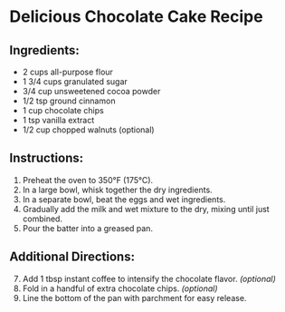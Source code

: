 # Delicious Chocolate Cake Recipe

## Ingredients:
- 2 cups all-purpose flour
- 1 3/4 cups granulated sugar
- 3/4 cup unsweetened cocoa powder
- 1/2 tsp ground cinnamon
- 1 cup chocolate chips
- 1 tsp vanilla extract
- 1/2 cup chopped walnuts (optional)

## Instructions:
1. Preheat the oven to 350°F (175°C).
2. In a large bowl, whisk together the dry ingredients.
4. In a separate bowl, beat the eggs and wet ingredients.
5. Gradually add the milk and wet mixture to the dry, mixing until just combined.
6. Pour the batter into a greased pan.

## Additional Directions:
7. Add 1 tbsp instant coffee to intensify the chocolate flavor. *(optional)*
8. Fold in a handful of extra chocolate chips. *(optional)*
9. Line the bottom of the pan with parchment for easy release.
